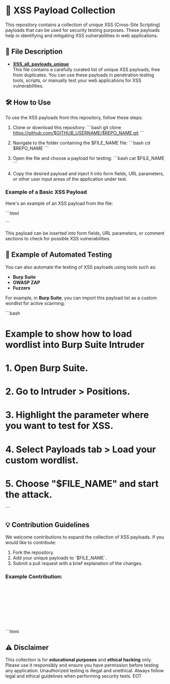 # 🚨 XSS Payload Collection

This repository contains a collection of unique XSS (Cross-Site Scripting) payloads that can be used for security testing purposes. These payloads help in identifying and mitigating XSS vulnerabilities in web applications.

## 📂 File Description

- **[XSS_all_payloads_unique](./XSS_all_payloads_unique)**  
  This file contains a carefully curated list of unique XSS payloads, free from duplicates. You can use these payloads in penetration testing tools, scripts, or manually test your web applications for XSS vulnerabilities.

## 🛠️ How to Use

To use the XSS payloads from this repository, follow these steps:

1. Clone or download this repository:
   \`\`\`bash
   git clone https://github.com/$GITHUB_USERNAME/$REPO_NAME.git
   \`\`\`
2. Navigate to the folder containing the $FILE_NAME file:
   \`\`\`bash
   cd $REPO_NAME
   \`\`\`
3. Open the file and choose a payload for testing:
   \`\`\`bash
   cat $FILE_NAME
   \`\`\`

4. Copy the desired payload and inject it into form fields, URL parameters, or other user input areas of the application under test.

### Example of a Basic XSS Payload

Here's an example of an XSS payload from the file:

\`\`\`html
<script>alert('XSS');</script>
\`\`\`

This payload can be inserted into form fields, URL parameters, or comment sections to check for possible XSS vulnerabilities.

## 🔄 Example of Automated Testing

You can also automate the testing of XSS payloads using tools such as:

- **Burp Suite**
- **OWASP ZAP**
- **Fuzzers**

For example, in **Burp Suite**, you can import this payload list as a custom wordlist for active scanning:

\`\`\`bash
# Example to show how to load wordlist into Burp Suite Intruder

# 1. Open Burp Suite.
# 2. Go to Intruder > Positions.
# 3. Highlight the parameter where you want to test for XSS.
# 4. Select Payloads tab > Load your custom wordlist.
# 5. Choose "$FILE_NAME" and start the attack.
\`\`\`

## 💡 Contribution Guidelines

We welcome contributions to expand the collection of XSS payloads. If you would like to contribute:

1. Fork the repository.
2. Add your unique payloads to \`$FILE_NAME\`.
3. Submit a pull request with a brief explanation of the changes.

### Example Contribution:

\`\`\`html
<svg onload=alert(1)>
\`\`\`

## ⚠️ Disclaimer

This collection is for **educational purposes** and **ethical hacking** only. Please use it responsibly and ensure you have permission before testing any application. Unauthorized testing is illegal and unethical. Always follow legal and ethical guidelines when performing security tests.
EOT
